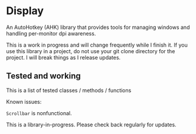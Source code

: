 # Display
An AutoHotkey (AHK) library that provides tools for managing windows and handling per-monitor dpi awareness.

This is a work in progress and will change frequently while I finish it. If you use this library in a project, do not use your git clone directory for the project. I will break things as I release updates.

## Tested and working

This is a list of tested classes / methods / functions



Known issues:

`Scrollbar` is nonfunctional.

This is a library-in-progress. Please check back regularly for updates.
